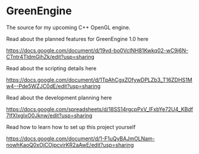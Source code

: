 # GreenEngine
The source for my upcoming C++ OpenGL engine.

Read about the planned features for GreenEngine 1.0 here

https://docs.google.com/document/d/19vd-bo0VcINH81Kwkq02-wC9j6N-CTntr4TldmGihZk/edit?usp=sharing

Read about the scripting details here

https://docs.google.com/document/d/1TpAhCgxZOfywDPLZb3_T16ZDHS1Mw4--Pde5WZJC0dE/edit?usp=sharing

Read about the development planning here

https://docs.google.com/spreadsheets/d/18SS14rgcpPxV_lFxbYe72U4_KBdf7IfXIxglxO0Jknw/edit?usp=sharing

Read how to learn how to set up this project yourself

https://docs.google.com/document/d/1-F1uQyBAJmOLNam-nowhKaoQ0xOjCOjpcvirKR2aAwE/edit?usp=sharing
